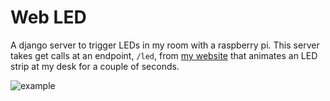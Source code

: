 # Web LED
A django server to trigger LEDs in my room with a raspberry pi.
This server takes get calls at an endpoint, `/led`, from [my website](https://abhi.work/hi) that animates an LED strip at my desk for a couple of seconds.

![example](https://abhi.work/411b01ff8578b50c7b9435d2b24afab7.gif)
